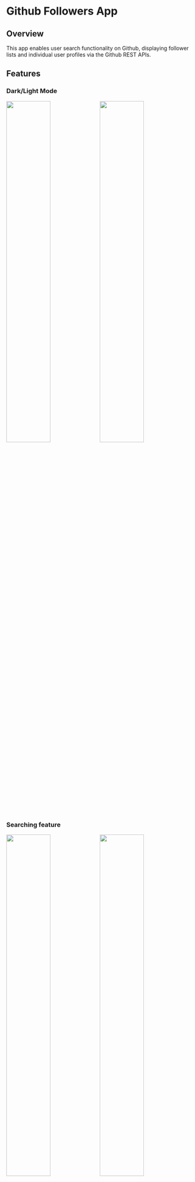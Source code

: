 # Github Followers App

## Overview

This app enables user search functionality on Github, displaying follower lists and individual user profiles via the Github REST APIs.

## Features

### Dark/Light Mode

<img src="https://github.com/RonGGG/GithubFollowers/assets/26768743/29d96895-328a-4bd4-af5a-77cee5770571" width="48%"> <img src="https://github.com/RonGGG/GithubFollowers/assets/26768743/68b57e10-7861-40cd-ba92-65ac36c5e085" width="48%">

### Searching feature

<img src="https://github.com/RonGGG/GithubFollowers/assets/26768743/e93188bc-ed8b-4778-aefb-f3f817367186" width="48%"> <img src="https://github.com/RonGGG/GithubFollowers/assets/26768743/96825373-8823-45e0-acdd-bd9c346ad759" width="48%"> 
